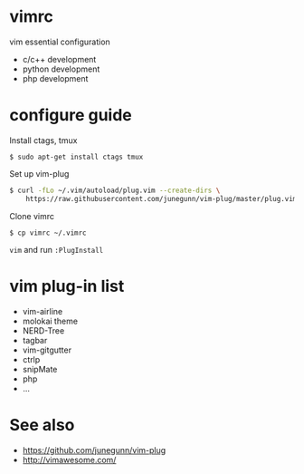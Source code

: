 # vimrc
vim essential configuration
* c/c++ development
* python development
* php development


# configure guide

Install ctags, tmux

`$ sudo apt-get install ctags tmux`

Set up vim-plug

```sh
$ curl -fLo ~/.vim/autoload/plug.vim --create-dirs \
    https://raw.githubusercontent.com/junegunn/vim-plug/master/plug.vim
```

Clone vimrc

`$ cp vimrc ~/.vimrc`

`vim` and run `:PlugInstall`


# vim plug-in list

* vim-airline
* molokai theme
* NERD-Tree
* tagbar
* vim-gitgutter
* ctrlp
* snipMate
* php
* ...


# See also

* https://github.com/junegunn/vim-plug
* http://vimawesome.com/
